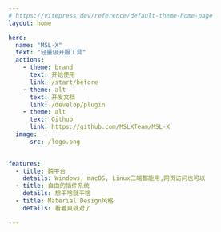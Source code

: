 ```yaml
---
# https://vitepress.dev/reference/default-theme-home-page
layout: home

hero:
  name: "MSL-X"
  text: "轻量级开服工具"
  actions:
    - theme: brand
      text: 开始使用
      link: /start/before
    - theme: alt
      text: 开发文档
      link: /develop/plugin
    - theme: alt
      text: Github
      link: https://github.com/MSLXTeam/MSL-X
  image: 
      src: /logo.png
      

features:
  - title: 跨平台
    details: Windows, macOS, Linux三端都能用,网页访问也可以
  - title: 自由的插件系统
    details: 想干啥就干啥
  - title: Material Design风格
    details: 看着爽就对了

---
```


<style>:root {
  --vp-home-hero-name-color: transparent;
  --vp-home-hero-name-background: -webkit-linear-gradient(120deg, #10ACFA, #0BECD9F9);

  --vp-home-hero-image-background-image: linear-gradient(-45deg, #1AFEFF 40%, #3792FF 50%);
  --vp-home-hero-image-filter: blur(44px);
}

@media (min-width: 640px) {
  :root {
    --vp-home-hero-image-filter: blur(56px);
  }
}

@media (min-width: 960px) {
  :root {
    --vp-home-hero-image-filter: blur(56px);
  }
}
</style>